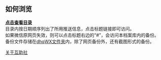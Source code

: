 ## 如何浏览

[**点击查看目录**](dingWX.html)  
目录内按日期顺序列出了所用推送信息，点击标题链接即可访问。  
如果微信原网页失效，则可以点击标题右边的“#”，会访问本档案库内的备份。  
备份文件存储在[dhqWX文件夹](https://github.com/DingHaiQiao/wxArchive/tree/master/dhqWX)内，除了网页备份外，还有截图形式的备份。

[关于互助社](About.md)
